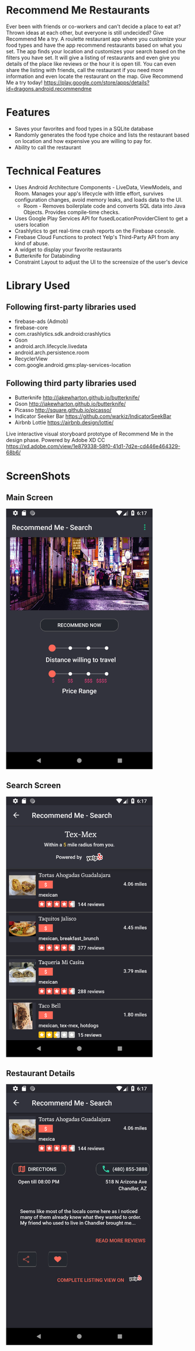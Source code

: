 # Recommend Me Restaurants
Ever been with friends or co-workers and can't decide a place to eat at? Thrown ideas at each other, but everyone is still undecided? Give Recommend Me a try. A roulette restaurant app where you customize your food types and have the app recommend restaurants based on what you set. The app finds your location and customizes your search based on the filters you have set. It will give a listing of restaurants and even give you details of the place like reviews or the hour it is open till. You can even share the listing with friends, call the restaurant if you need more information and even locate the restaurant on the map. Give Recommend Me a try today!
https://play.google.com/store/apps/details?id=dragons.android.recommendme


# Features
* Saves your favorites and food types in a SQLite database
* Randomly generates the food type choice and lists the restaurant based on location and how expensive you are willing to pay for.
* Ability to call the restaurant 

# Technical Features
* Uses Android Architecture Components - LiveData, ViewModels, and Room. Manages your app's lifecycle with little effort, survives configuration changes, avoid memory leaks, and loads data to the UI.
  * Room - Removes boilerplate code and converts SQL data into Java Objects. Provides compile-time checks.
* Uses Google Play Services API for fusedLocationProviderClient to get a users location
* Crashlytics to get real-time crash reports on the Firebase console.
* Firebase Cloud Functions to protect Yelp's Third-Party API from any kind of abuse.
* A widget to display your favorite restaurants
* Butterknife for Databinding
* Constraint Layout to adjust the UI to the screensize of the user's device


# Library Used

## Following first-party libraries used
* firebase-ads (Admob)
* firebase-core
* com.crashlytics.sdk.android:crashlytics
* Gson
* android.arch.lifecycle.livedata
* android.arch.persistence.room
* RecyclerView
* com.google.android.gms:play-services-location

## Following third party libraries used
* Butterknife http://jakewharton.github.io/butterknife/
* Gson http://jakewharton.github.io/butterknife/
* Picasso http://square.github.io/picasso/
* Indicator Seeker Bar https://github.com/warkiz/IndicatorSeekBar
* Airbnb Lottie https://airbnb.design/lottie/


Live interactive visual storyboard prototype of Recommend Me in the design phase. Powered by Adobe XD CC
https://xd.adobe.com/view/1e879338-58f0-41d1-7d2e-cd446e464329-68b6/



# ScreenShots


## Main Screen
<img src="https://github.com/jgebbeken/RecommendMe/blob/master/Screenshot_1539220639.png" width="400">

## Search Screen

<img src="https://github.com/jgebbeken/RecommendMe/blob/master/Screenshot_1539220649.png" width="400">

## Restaurant Details
<img src="https://github.com/jgebbeken/RecommendMe/blob/master/Screenshot_1539220654.png" width="400">

